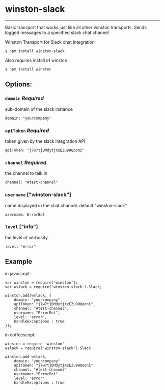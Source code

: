 # winston-slack

* * * 

Basic transport that works just like all other winston transports. Sends logged messages to a specified slack chat channel


Winston Transport for Slack chat integration

    $ npm install winston-slack 

Also requires install of winston

    $ npm install winston



## Options:

### `domain` _Required_
sub-domain of the slack instance

    domain: "yourcompany"

### `apiToken` _Required_
token given by the slack integration API

    apiToken: "j7w7tjBMdytjXzEZu9HQooni"

### `channel` _Required_
the channel to talk in

    channel: "#test-channel"


### `username` ["winston-slack"]
name displayed in the chat channel. default "winston-slack"

    username: ErrorBot

### `level` ["info"]
the level of verbosity

    level: "error"


## Example

in javascript:

    var winston = require('winston');
    var wslack = require('winston-slack').Slack;

    winston.add(wslack, {
        domain: "yourcompany",
        apiToken: "j7w7tjBMdytjXzEZu9HQooni",
        channel: "#test-channel",
        username: "ErrorBot",
        level: 'error',
        handleExceptions : true
    });

in coffeescript:

    winston = require 'winston'
    wslack = require('winston-slack').Slack
    
    winston.add wslack,
        domain: "yourcompany"
        apiToken: "j7w7tjBMdytjXzEZu9HQooni"
        channel: "#test-channel"
        username: "ErrorBot"
        level: 'error'
        handleExceptions : true

